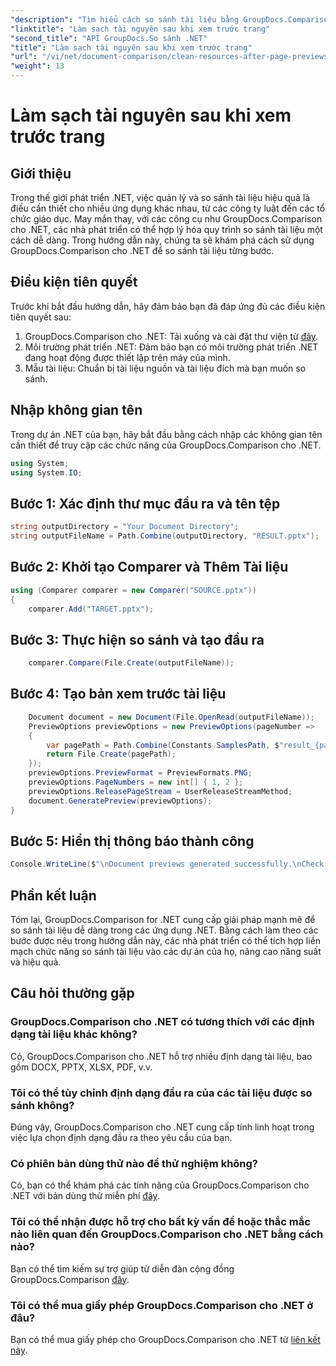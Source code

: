 ```yaml
---
"description": "Tìm hiểu cách so sánh tài liệu bằng GroupDocs.Comparison cho .NET từng bước. Nâng cao ứng dụng .NET của bạn bằng cách quản lý tài liệu hiệu quả."
"linktitle": "Làm sạch tài nguyên sau khi xem trước trang"
"second_title": "API GroupDocs.So sánh .NET"
"title": "Làm sạch tài nguyên sau khi xem trước trang"
"url": "/vi/net/document-comparison/clean-resources-after-page-previews/"
"weight": 13
---
```


# Làm sạch tài nguyên sau khi xem trước trang

## Giới thiệu
Trong thế giới phát triển .NET, việc quản lý và so sánh tài liệu hiệu quả là điều cần thiết cho nhiều ứng dụng khác nhau, từ các công ty luật đến các tổ chức giáo dục. May mắn thay, với các công cụ như GroupDocs.Comparison cho .NET, các nhà phát triển có thể hợp lý hóa quy trình so sánh tài liệu một cách dễ dàng. Trong hướng dẫn này, chúng ta sẽ khám phá cách sử dụng GroupDocs.Comparison cho .NET để so sánh tài liệu từng bước.
## Điều kiện tiên quyết
Trước khi bắt đầu hướng dẫn, hãy đảm bảo bạn đã đáp ứng đủ các điều kiện tiên quyết sau:
1. GroupDocs.Comparison cho .NET: Tải xuống và cài đặt thư viện từ [đây](https://releases.groupdocs.com/comparison/net/).
2. Môi trường phát triển .NET: Đảm bảo bạn có môi trường phát triển .NET đang hoạt động được thiết lập trên máy của mình.
3. Mẫu tài liệu: Chuẩn bị tài liệu nguồn và tài liệu đích mà bạn muốn so sánh.

## Nhập không gian tên
Trong dự án .NET của bạn, hãy bắt đầu bằng cách nhập các không gian tên cần thiết để truy cập các chức năng của GroupDocs.Comparison cho .NET.

```csharp
using System;
using System.IO;
```

## Bước 1: Xác định thư mục đầu ra và tên tệp
```csharp
string outputDirectory = "Your Document Directory";
string outputFileName = Path.Combine(outputDirectory, "RESULT.pptx");
```
## Bước 2: Khởi tạo Comparer và Thêm Tài liệu
```csharp
using (Comparer comparer = new Comparer("SOURCE.pptx"))
{
    comparer.Add("TARGET.pptx");
```
## Bước 3: Thực hiện so sánh và tạo đầu ra
```csharp
    comparer.Compare(File.Create(outputFileName));
```
## Bước 4: Tạo bản xem trước tài liệu
```csharp
    Document document = new Document(File.OpenRead(outputFileName));
    PreviewOptions previewOptions = new PreviewOptions(pageNumber =>
    {
        var pagePath = Path.Combine(Constants.SamplesPath, $"result_{pageNumber}.png");
        return File.Create(pagePath);
    });
    previewOptions.PreviewFormat = PreviewFormats.PNG;
    previewOptions.PageNumbers = new int[] { 1, 2 };
    previewOptions.ReleasePageStream = UserReleaseStreamMethod;
    document.GeneratePreview(previewOptions);
}
```
## Bước 5: Hiển thị thông báo thành công
```csharp
Console.WriteLine($"\nDocument previews generated successfully.\nCheck output in {outputDirectory}.");
```

## Phần kết luận
Tóm lại, GroupDocs.Comparison for .NET cung cấp giải pháp mạnh mẽ để so sánh tài liệu dễ dàng trong các ứng dụng .NET. Bằng cách làm theo các bước được nêu trong hướng dẫn này, các nhà phát triển có thể tích hợp liền mạch chức năng so sánh tài liệu vào các dự án của họ, nâng cao năng suất và hiệu quả.
## Câu hỏi thường gặp
### GroupDocs.Comparison cho .NET có tương thích với các định dạng tài liệu khác không?
Có, GroupDocs.Comparison cho .NET hỗ trợ nhiều định dạng tài liệu, bao gồm DOCX, PPTX, XLSX, PDF, v.v.
### Tôi có thể tùy chỉnh định dạng đầu ra của các tài liệu được so sánh không?
Đúng vậy, GroupDocs.Comparison cho .NET cung cấp tính linh hoạt trong việc lựa chọn định dạng đầu ra theo yêu cầu của bạn.
### Có phiên bản dùng thử nào để thử nghiệm không?
Có, bạn có thể khám phá các tính năng của GroupDocs.Comparison cho .NET với bản dùng thử miễn phí [đây](https://releases.groupdocs.com/).
### Tôi có thể nhận được hỗ trợ cho bất kỳ vấn đề hoặc thắc mắc nào liên quan đến GroupDocs.Comparison cho .NET bằng cách nào?
Bạn có thể tìm kiếm sự trợ giúp từ diễn đàn cộng đồng GroupDocs.Comparison [đây](https://forum.groupdocs.com/c/comparison/12).
### Tôi có thể mua giấy phép GroupDocs.Comparison cho .NET ở đâu?
Bạn có thể mua giấy phép cho GroupDocs.Comparison cho .NET từ [liên kết này](https://purchase.groupdocs.com/buy).